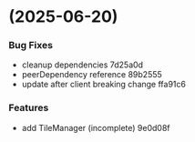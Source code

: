 #  (2025-06-20)


### Bug Fixes

* cleanup dependencies 7d25a0d
* peerDependency reference 89b2555
* update after client breaking change ffa91c6


### Features

* add TileManager (incomplete) 9e0d08f



